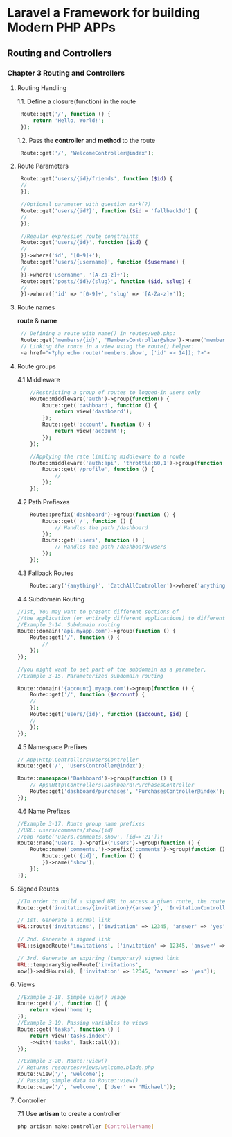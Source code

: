 # Laravel a Framework for building Modern PHP APPs

## Routing and Controllers

### Chapter 3 Routing and Controllers

<!-- ************************************************************** -->
<!-- ### Page 27 ~ Page 36 (2023-02-22) -->
<!-- ************************************************************** -->

1. Routing Handling

   1.1. Define a closure(function) in the route

   ```PHP
    Route::get('/', function () {
        return 'Hello, World!';
    });

   ```

   1.2. Pass the **controller** and **method** to the route

   ```PHP
    Route::get('/', 'WelcomeController@index');
   ```

2. Route Parameters

   ```PHP
    Route::get('users/{id}/friends', function ($id) {
    //
    });

    //Optional parameter with question mark(?)
    Route::get('users/{id?}', function ($id = 'fallbackId') {
    //
    });

    //Regular expression route constraints
    Route::get('users/{id}', function ($id) {
    //
    })->where('id', '[0-9]+');
    Route::get('users/{username}', function ($username) {
    //
    })->where('username', '[A-Za-z]+');
    Route::get('posts/{id}/{slug}', function ($id, $slug) {
    //
    })->where(['id' => '[0-9]+', 'slug' => '[A-Za-z]+']);
   ```

3. Route names

    **route** & **name**

   ```PHP
    // Defining a route with name() in routes/web.php:
    Route::get('members/{id}', 'MembersController@show')->name('members.show');
    // Linking the route in a view using the route() helper:
    <a href="<?php echo route('members.show', ['id' => 14]); ?>">
   ```

4. Route groups

    4.1 Middleware

    ```php
        //Restricting a group of routes to logged-in users only
        Route::middleware('auth')->group(function() {
            Route::get('dashboard', function () {
                return view('dashboard');
            });
            Route::get('account', function () {
                return view('account');
            });
        });

        //Applying the rate limiting middleware to a route
        Route::middleware('auth:api', 'throttle:60,1')->group(function () {
            Route::get('/profile', function () {
                //
            });
        });

    ```

    4.2 Path Prefiexes

    ```php
        Route::prefix('dashboard')->group(function () {
            Route::get('/', function () {
                // Handles the path /dashboard
            });
            Route::get('users', function () {
                // Handles the path /dashboard/users
            });
        });
    ```

    4.3 Fallback Routes

    ```php
        Route::any('{anything}', 'CatchAllController')->where('anything', '*');
    ```

    <!-- ************************************************************** -->
    <!-- 2023-02-24(Page 37- Page 46) -->
    <!-- ************************************************************** -->

    4.4 Subdomain Routing

    ```php
    //1st, You may want to present different sections of 
    //the application (or entirely different applications) to different subdomains. 
    //Example 3-14. Subdomain routing
    Route::domain('api.myapp.com')->group(function () {
        Route::get('/', function () {
            //
        });
    });

    //you might want to set part of the subdomain as a parameter, 
    //Example 3-15. Parameterized subdomain routing

    Route::domain('{account}.myapp.com')->group(function () {
        Route::get('/', function ($account) {
        //
        });
        Route::get('users/{id}', function ($account, $id) {
        //
        });
    });

    ```

    4.5 Namespace Prefixes

    ```php
    // App\Http\Controllers\UsersController
    Route::get('/', 'UsersController@index');

    Route::namespace('Dashboard')->group(function () {
        // App\Http\Controllers\Dashboard\PurchasesController
        Route::get('dashboard/purchases', 'PurchasesController@index');
    });
    ```

    4.6 Name Prefixes

    ```php
    //Example 3-17. Route group name prefixes
    //URL: users/comments/show/{id}
    //php route('users.comments.show', [id=>'21']);
    Route::name('users.')->prefix('users')->group(function () {
        Route::name('comments.')->prefix('comments')->group(function () {
            Route::get('{id}', function () {
            })->name('show');
        });
    });
    ```

5. Signed Routes

    ```php
    //In order to build a signed URL to access a given route, the route must have a name.
    Route::get('invitations/{invitation}/{answer}', 'InvitationController')->name('invitations');

    // 1st. Generate a normal link
    URL::route('invitations', ['invitation' => 12345, 'answer' => 'yes']);

    // 2nd. Generate a signed link
    URL::signedRoute('invitations', ['invitation' => 12345, 'answer' => 'yes']);

    // 3rd. Generate an expiring (temporary) signed link
    URL::temporarySignedRoute('invitations', 
    now()->addHours(4), ['invitation' => 12345, 'answer' => 'yes']);
    ```

6. Views

    ```php
    //Example 3-18. Simple view() usage
    Route::get('/', function () {
        return view('home');
    });
    //Example 3-19. Passing variables to views
    Route::get('tasks', function () {
        return view('tasks.index')
        ->with('tasks', Task::all());
    });

    //Example 3-20. Route::view()
    // Returns resources/views/welcome.blade.php
    Route::view('/', 'welcome');
    // Passing simple data to Route::view()
    Route::view('/', 'welcome', ['User' => 'Michael']);
    ```

7. Controller

    7.1 Use **artisan** to create a controller

    ```bash
    php artisan make:controller [ControllerName]
    ```

    <!-- ************************************************************** -->
    <!-- 2023-02-24(Page 47- Page 56) -->
    <!-- ************************************************************** -->